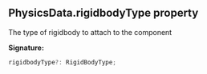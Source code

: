 
## PhysicsData.rigidbodyType property

The type of rigidbody to attach to the component

**Signature:**

```typescript
rigidbodyType?: RigidBodyType;
```
